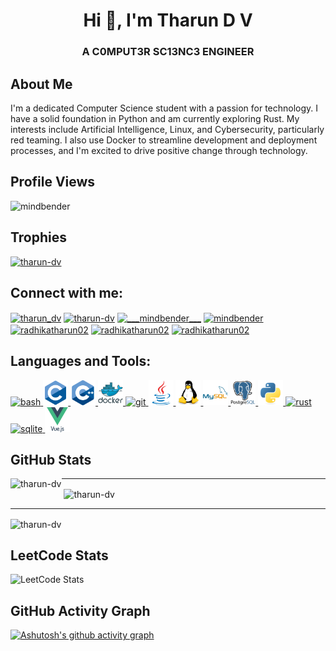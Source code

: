 
<h1 align="center">Hi 👋, I'm Tharun D V</h1>
<h3 align="center">A C0MPUT3R SC13NC3 ENGINEER</h3>

**About Me**
------------

I'm a dedicated Computer Science student with a passion for technology. I have a solid foundation in Python and am currently exploring Rust. My interests include Artificial Intelligence, Linux, and Cybersecurity, particularly red teaming. I also use Docker to streamline development and deployment processes, and I'm excited to drive positive change through technology.

**Profile Views**
----------------

<p align="left"> <img src="https://komarev.com/ghpvc/?username=mindbender&label=Profile%20views&color=0e75b6&style=flat" alt="mindbender" /> </p>

**Trophies**
-------------

<p align="left"> <a href="https://github.com/ryo-ma/github-profile-trophy"><img src="https://github-profile-trophy.vercel.app/?username=tharun-dv&theme=discord" alt="tharun-dv" /></a> </p>

**Connect with me:**
--------------------

<p align="left">
  <a href="https://twitter.com/tharun_dv" target="blank"><img align="center" src="https://raw.githubusercontent.com/rahuldkjain/github-profile-readme-generator/master/src/images/icons/Social/twitter.svg" alt="tharun_dv" height="30" width="40" /></a>
  <a href="https://linkedin.com/in/tharun-dv" target="blank"><img align="center" src="https://raw.githubusercontent.com/rahuldkjain/github-profile-readme-generator/master/src/images/icons/Social/linked-in-alt.svg" alt="tharun-dv" height="30" width="40" /></a>
  <a href="https://instagram.com/___mindbender___" target="blank"><img align="center" src="https://raw.githubusercontent.com/rahuldkjain/github-profile-readme-generator/master/src/images/icons/Social/instagram.svg" alt="___mindbender___" height="30" width="40" /></a>
  <a href="https://www.codechef.com/users/mindbender" target="blank"><img align="center" src="https://cdn.jsdelivr.net/npm/simple-icons@3.1.0/icons/codechef.svg" alt="mindbender" height="30" width="40" /></a>
  <a href="https://www.hackerrank.com/radhikatharun02" target="blank"><img align="center" src="https://raw.githubusercontent.com/rahuldkjain/github-profile-readme-generator/master/src/images/icons/Social/hackerrank.svg" alt="radhikatharun02" height="30" width="40" /></a>
  <a href="https://codeforces.com/profile/radhikatharun02" target="blank"><img align="center" src="https://raw.githubusercontent.com/rahuldkjain/github-profile-readme-generator/master/src/images/icons/Social/codeforces.svg" alt="radhikatharun02" height="30" width="40" /></a>
  <a href="https://www.leetcode.com/radhikatharun02" target="blank"><img align="center" src="https://raw.githubusercontent.com/rahuldkjain/github-profile-readme-generator/master/src/images/icons/Social/leet-code.svg" alt="radhikatharun02" height="30" width="40" /></a>
</p>

**Languages and Tools:**
------------------------

<p align="left">
  <a href="https://www.gnu.org/software/bash/" target="_blank" rel="noreferrer"> <img src="https://img.icons8.com/?size=100&id=50ZQHdJTmPqw&format=png&color=000000" alt="bash" width="40" height="40"/> </a>
  <a href="https://www.cprogramming.com/" target="_blank" rel="noreferrer"> <img src="https://raw.githubusercontent.com/devicons/devicon/master/icons/c/c-original.svg" alt="c" width="40" height="40"/> </a>
  <a href="https://www.w3schools.com/cpp/" target="_blank" rel="noreferrer"> <img src="https://raw.githubusercontent.com/devicons/devicon/master/icons/cplusplus/cplusplus-original.svg" alt="cplusplus" width="40" height="40"/> </a>
  <a href="https://www.docker.com/" target="_blank" rel="noreferrer"> <img src="https://raw.githubusercontent.com/devicons/devicon/master/icons/docker/docker-original-wordmark.svg" alt="docker" width="40" height="40"/> </a>
  <a href="https://git-scm.com/" target="_blank" rel="noreferrer"> <img src="https://www.vectorlogo.zone/logos/git-scm/git-scm-icon.svg" alt="git" width="40" height="40"/> </a>
  <a href="https://www.java.com" target="_blank" rel="noreferrer"> <img src="https://raw.githubusercontent.com/devicons/devicon/master/icons/java/java-original.svg" alt="java" width="40" height="40"/> </a>
  <a href="https://www.linux.org/" target="_blank" rel="noreferrer"> <img src="https://raw.githubusercontent.com/devicons/devicon/master/icons/linux/linux-original.svg" alt="linux" width="40" height="40"/> </a>
  <a href="https://www.mysql.com/" target="_blank" rel="noreferrer"> <img src="https://raw.githubusercontent.com/devicons/devicon/master/icons/mysql/mysql-original-wordmark.svg" alt="mysql" width="40" height="40"/> </a>
  <a href="https://www.postgresql.org" target="_blank" rel="noreferrer"> <img src="https://raw.githubusercontent.com/devicons/devicon/master/icons/postgresql/postgresql-original-wordmark.svg" alt="postgresql" width="40" height="40"/> </a>
  <a href="https://www.python.org" target="_blank" rel="noreferrer"> <img src="https://raw.githubusercontent.com/devicons/devicon/master/icons/python/python-original.svg" alt="python" width="40" height="40"/> </a>
  <a href="https://www.rust-lang.org" target="_blank" rel="noreferrer"> <img src="https://img.icons8.com/?size=100&id=AeV543ttZrcT&format=png&color=000000" alt="rust" width="40" height="40"/> </a>
  <a href="https://www.sqlite.org/" target="_blank" rel="noreferrer"> <img src="https://www.vectorlogo.zone/logos/sqlite/sqlite-icon.svg" alt="sqlite" width="40" height="40"/> </a>
  <a href="https://vuejs.org/" target="_blank" rel="noreferrer"> <img src="https://raw.githubusercontent.com/devicons/devicon/master/icons/vuejs/vuejs-original-wordmark.svg" alt="vuejs" width="40" height="40"/> </a>
</p>

**GitHub Stats**
--------------

<p><img align="left" src="https://github-readme-stats.vercel.app/api/top-langs?username=tharun-dv&show_icons=true&locale=en&theme=radical&layout=compact&card_width=500px" alt="tharun-dv" /></p>

-----
<p>&nbsp;<img align="center" src="https://github-readme-stats.vercel.app/api?username=tharun-dv&show_icons=true&locale=en&theme=radical" alt="tharun-dv" /></p>

-----
<p><img align="center" src="https://github-readme-streak-stats.herokuapp.com/?user=tharun-dv&theme=radical" alt="tharun-dv" /></p>

**LeetCode Stats**
-----------------

![LeetCode Stats](https://leetcard.jacoblin.cool/radhikatharun02?theme=nord&font=JetBrains%20Mono)

**GitHub Activity Graph**
-------------------------

[![Ashutosh's github activity graph](https://github-readme-activity-graph.vercel.app/graph?username=THARUN-DV&bg_color=d1e9ff&color=000000&line=4c8a9e&point=403d3d&area=true&hide_border=true)](https://github.com/ashutosh00710/github-readme-activity-graph)
